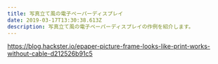 ```yaml
---
title: 写真立て風の電子ペーパーディスプレイ
date: 2019-03-17T13:30:38.613Z
description: 写真立て風の電子ペーパーディスプレイの作例を紹介します。
---
```

https://blog.hackster.io/epaper-picture-frame-looks-like-print-works-without-cable-d212526b91c5
